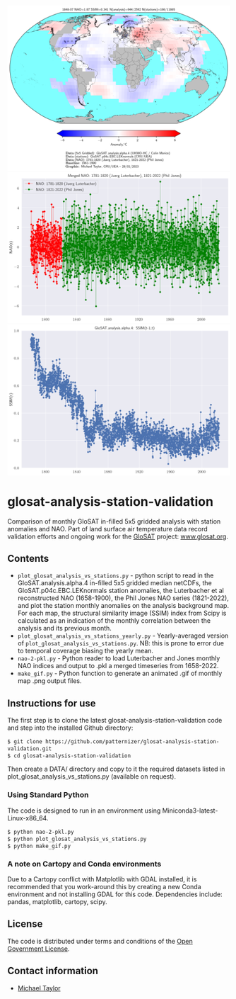 ![image](https://github.com/patternizer/glosat-analysis-station-validation/blob/main/tas_median_1848-07.png)
![image](https://github.com/patternizer/glosat-analysis-station-validation/blob/main/nao.png)
![image](https://github.com/patternizer/glosat-analysis-station-validation/blob/main/ssim.png)

# glosat-analysis-station-validation

Comparison of monthly GloSAT in-filled 5x5 gridded analysis with station anomalies and NAO. Part of land surface air temperature data record validation efforts and ongoing work for the [GloSAT](https://www.glosat.org) project: www.glosat.org. 

## Contents

* `plot_glosat_analysis_vs_stations.py` - python script to read in the GloSAT.analysis.alpha.4 in-filled 5x5 gridded median netCDFs, the GloSAT.p04c.EBC.LEKnormals station anomalies, the Luterbacher et al reconstructed NAO (1658-1900), the Phil Jones NAO series (1821-2022), and plot the station monthly anomalies on the analysis background map. For each map, the structural similarity image (SSIM) index from Scipy is calculated as an indication of the monthly correlation between the analysis and its previous month.
* `plot_glosat_analysis_vs_stations_yearly.py` - Yearly-averaged version of `plot_glosat_analysis_vs_stations.py`. NB: this is prone to error due to temporal coverage biasing the yearly mean. 
* `nao-2-pkl.py` - Python reader to load Luterbacher and Jones monthly NAO indices and output to .pkl a merged timeseries from 1658-2022.
* `make_gif.py` - Python function to generate an animated .gif of monthly map .png output files.

## Instructions for use

The first step is to clone the latest glosat-analysis-station-validation code and step into the installed Github directory: 

    $ git clone https://github.com/patternizer/glosat-analysis-station-validation.git
    $ cd glosat-analysis-station-validation

Then create a DATA/ directory and copy to it the required datasets listed in plot_glosat_analysis_vs_stations.py (available on request).

### Using Standard Python

The code is designed to run in an environment using Miniconda3-latest-Linux-x86_64.

    $ python nao-2-pkl.py
    $ python plot_glosat_analysis_vs_stations.py
    $ python make_gif.py
    
### A note on Cartopy and Conda environments

Due to a Cartopy conflict with Matplotlib with GDAL installed, it is recommended that you work-around this by creating a new Conda environment and not installing GDAL for this code. Dependencies include: pandas, matplotlib, cartopy, scipy.

## License

The code is distributed under terms and conditions of the [Open Government License](http://www.nationalarchives.gov.uk/doc/open-government-licence/version/3/).

## Contact information

* [Michael Taylor](michael.a.taylor@uea.ac.uk)


